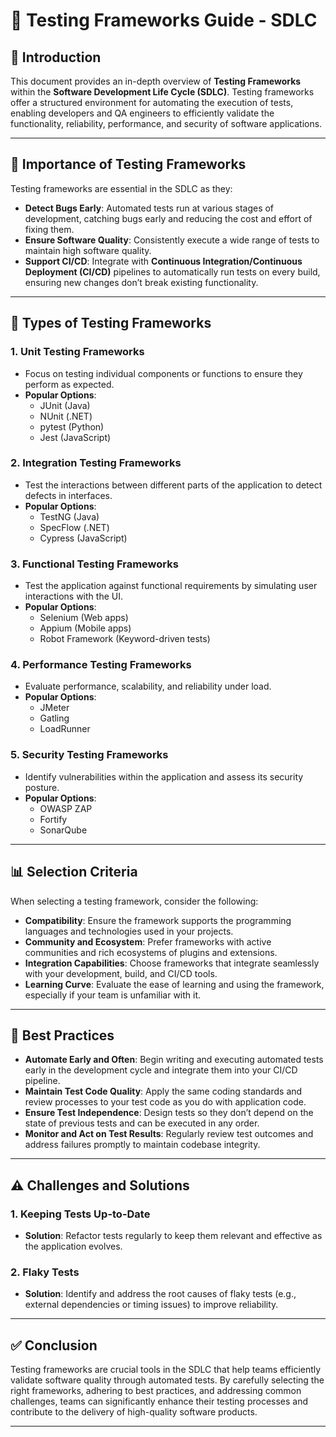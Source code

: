 # 🧪 Testing Frameworks Guide - SDLC

## 📝 Introduction

This document provides an in-depth overview of **Testing Frameworks** within the **Software Development Life Cycle (SDLC)**. Testing frameworks offer a structured environment for automating the execution of tests, enabling developers and QA engineers to efficiently validate the functionality, reliability, performance, and security of software applications.

---

## 🔑 Importance of Testing Frameworks

Testing frameworks are essential in the SDLC as they:
- **Detect Bugs Early**: Automated tests run at various stages of development, catching bugs early and reducing the cost and effort of fixing them.
- **Ensure Software Quality**: Consistently execute a wide range of tests to maintain high software quality.
- **Support CI/CD**: Integrate with **Continuous Integration/Continuous Deployment (CI/CD)** pipelines to automatically run tests on every build, ensuring new changes don’t break existing functionality.

---

## 🧩 Types of Testing Frameworks

### **1. Unit Testing Frameworks**
- Focus on testing individual components or functions to ensure they perform as expected.
- **Popular Options**: 
  - JUnit (Java)
  - NUnit (.NET)
  - pytest (Python)
  - Jest (JavaScript)

### **2. Integration Testing Frameworks**
- Test the interactions between different parts of the application to detect defects in interfaces.
- **Popular Options**:
  - TestNG (Java)
  - SpecFlow (.NET)
  - Cypress (JavaScript)

### **3. Functional Testing Frameworks**
- Test the application against functional requirements by simulating user interactions with the UI.
- **Popular Options**:
  - Selenium (Web apps)
  - Appium (Mobile apps)
  - Robot Framework (Keyword-driven tests)

### **4. Performance Testing Frameworks**
- Evaluate performance, scalability, and reliability under load.
- **Popular Options**:
  - JMeter
  - Gatling
  - LoadRunner

### **5. Security Testing Frameworks**
- Identify vulnerabilities within the application and assess its security posture.
- **Popular Options**:
  - OWASP ZAP
  - Fortify
  - SonarQube

---

## 📊 Selection Criteria

When selecting a testing framework, consider the following:
- **Compatibility**: Ensure the framework supports the programming languages and technologies used in your projects.
- **Community and Ecosystem**: Prefer frameworks with active communities and rich ecosystems of plugins and extensions.
- **Integration Capabilities**: Choose frameworks that integrate seamlessly with your development, build, and CI/CD tools.
- **Learning Curve**: Evaluate the ease of learning and using the framework, especially if your team is unfamiliar with it.

---

## 📌 Best Practices

- **Automate Early and Often**: Begin writing and executing automated tests early in the development cycle and integrate them into your CI/CD pipeline.
- **Maintain Test Code Quality**: Apply the same coding standards and review processes to your test code as you do with application code.
- **Ensure Test Independence**: Design tests so they don’t depend on the state of previous tests and can be executed in any order.
- **Monitor and Act on Test Results**: Regularly review test outcomes and address failures promptly to maintain codebase integrity.

---

## ⚠️ Challenges and Solutions

### **1. Keeping Tests Up-to-Date**
- **Solution**: Refactor tests regularly to keep them relevant and effective as the application evolves.

### **2. Flaky Tests**
- **Solution**: Identify and address the root causes of flaky tests (e.g., external dependencies or timing issues) to improve reliability.

---

## ✅ Conclusion

Testing frameworks are crucial tools in the SDLC that help teams efficiently validate software quality through automated tests. By carefully selecting the right frameworks, adhering to best practices, and addressing common challenges, teams can significantly enhance their testing processes and contribute to the delivery of high-quality software products.

---